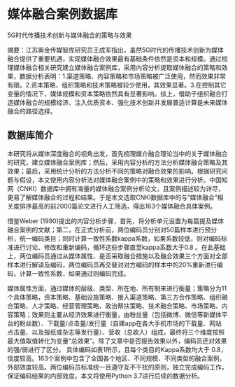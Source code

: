 # 媒体融合案例数据库

5G时代传播技术创新与媒体融合的策略与效果

摘要：江苏紫金传媒智库研究员王成军指出，虽然5G时代的传播技术创新为媒体融合提供了重要机遇，实现媒体融合效果最有基础条件依然是资本和规模。通过梳理媒体融合相关研究建立媒体融合案例库，采用内容分析提取媒体融合的策略和效果，数据分析表明：1.渠道策略、内容策略和市场策略被广泛使用，然而效果非常有限。2.资本策略、组织策略和技术策略被较少使用，其效果显著。3.在控制其它变量的情况下，媒体规模和资本策略依然具有显著影响。综上，借助于组织融合打造媒体融合的规模经济、注入优质资本、强化技术创新并发展普适计算是未来媒体融合的路径选择。

## 数据库简介

本研究将从媒体深度融合的视角出发，首先梳理媒介融合理论当中的关于媒体融合的研究，建立媒体融合案例库；然后，采用内容分析的方法分析媒体融合策略及其效果；最后，采用统计分析的方法分析不同的策略对融合效果的影响。根据研究问题与假设，本文使用内容分析法对媒体融合案例中的策略和效果进行分析。中国知网（CNKI）数据库中拥有海量的媒体融合案例分析论文，且案例描述较为详尽，更易了解媒体融合的过程和结果。于是本文选取CNKI数据库中的与“媒体融合”相关度排序最高的前2000篇论文进行人工筛选，得出163个媒体融合具体案例。

借鉴Weber (1990)提出的内容分析步骤，首先，将分析单元设置为每篇提及媒体融合案例的文献；第二，在正式分析前，两位编码员分别对50篇样本进行预分析，统一编码类目；同时计算一致性系数kappa系数，如果系数较低，则对编码标准进行讨论、修改和重新编码，循环这些步骤直至kappa系数大于0.8 。在此基础上，两位编码员通过从媒体属性、是否采取融合措施以及融合效果三个方面对全部样本进行解读及编码，两位编码员再交替对对方编码的样本中的20%重新进行编码，计算一致性系数，如果通过则编码完成。

媒体属性方面，通过媒体的层级、类型、所在地、所有制来进行衡量；策略分为11个具体策略，资本策略、基础设施策略、接入渠道策略、第三方合作策略、组织融合策略、人才策略、经营管理策略、政治帮扶策略、技术融合策略、市场策略、内容策略；效果则主要从经济效果进行衡量，由粉丝量（包括微博、微信等新媒体平台的粉丝数）、下载量/点击量/发行量（自建app在各大手机市场的下载量、网站点击量、以及报纸或杂志等发行量）、营收（总收入）组成，最终将三个维度按照最大值取值转化为变量“总效果”。除了文章中是否报告效果以外，编码员还对效果的强/弱进行了区分。
具体编码如表1所示，且每个类目的Kappa系数均大于 0.8，信度较高。163个案例中包含了全国各个地区、不同规模、不同类型的融合案例，外部效度较高。两位编码员标准统一且遵守互不干扰的原则，独立完成编码工作，保证编码结果的内部效度。本文将使用Python 3.7进行后续的数据分析。

